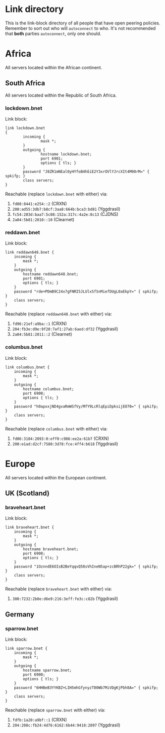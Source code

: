 Link directory
==============

This is the link-block directory of all people that have open peering policies. Remember to sort out who will `autoconnect` to who. It's not recommended
that **both** parties `autoconnect`, only one should.

# Africa

All servers located within the African continent.

## South Africa

All servers located within the Republic of South Africa.

### lockdown.bnet

Link block:

```
link lockdown.bnet
{
        incoming {
                mask *;
        }
        outgoing {
                hostname lockdown.bnet;
                port 6901;
                options { tls; }
        }
        password "J8ZR1mNEal0yHYfoB4hEiE2Y3xrOVlYJrcXIt4M90rM=" { spkifp; }
        class servers;
}
```

Reachable (replace `lockdown.bnet` with either) via:

1. `fd08:8441:e254::2` (CRXN)
2. `200:ad55:3db7:b8cf:3aa8:664b:bca3:bd81` (Yggdrasil)
3. `fc54:203d:baa7:5c08:152a:317c:4a2e:8c13` (CJDNS)
4. `2a04:5b81:2010::10` (Clearnet)

### reddawn.bnet

Link block:

```
link reddawn648.bnet {
    incoming {
        mask *;
    }
    outgoing {
        hostname reddawn648.bnet;
        port 6901;
        options { tls; }
    }
    password "rde+PDmB9C24x7gFNRI5JLUlxSfSnMiefDUgL0aEkpY=" { spkifp; }
    class servers;
}
```

Reachable (replace `reddawn648.bnet` with either) via:

1. `fd96:21ef:a9ba::1` (CRXN)
2. `204:fb3e:d9e:9f20:7af1:27ab:6aed:df32` (Yggdrasil)
3. `2a04:5b81:2011::2` (Clearnet)

### columbus.bnet

Link block:

```
link columbus.bnet {
    incoming {
        mask *;
    }
    outgoing {
        hostname columbus.bnet;
        port 6900;
        options { tls; }
    }
    password "h0apxxjND4gvaRmWSfVy/MfY9LcRlqEpiDpksijEO70=" { spkifp; }
    class servers;
}
```

Reachable (replace `columbus.bnet` with either) via:

1. `fd06:3184:2093:0:eff0:c986:ee2a:61b7` (CRXN)
2. `200:e1ad:d2cf:7580:3d78:fce:4ff4:b618` (Yggdrasil)

# Europe

All servers located within the European continent.

## UK (Scotland)

### braveheart.bnet

Link block:

```
link braveheart.bnet {
    incoming {
        mask *;
    }
    outgoing {
        hostname braveheart.bnet;
        port 6900;
        options { tls; }
    }
    password "1OznndE6OIsB2BeYqqvQ58sVhIneN5ap+zcBRhP22gk=" { spkifp; }
    class servers;
}
```

Reachable (replace `braveheart.bnet` with either) via:

1. `300:7232:2b0e:d6e9:216:3eff:fe3c:c82b` (Yggdrasil)

## Germany

### sparrow.bnet

Link block:

```
link sparrow.bnet {
    incoming {
        mask *;
    }
    outgoing {
        hostname sparrow.bnet;
        port 6900;
        options { tls; }
    }
    password "6HHBeB3YYKBZ+LIH5mhGfynyzT80Wb7MiVDgKjPbh8A=" { spkifp; }
    class servers;
}
```

Reachable (replace `sparrow.bnet` with either) via:

1. `fdfb:1a20:a9bf::1` (CRXN)
2. `204:208c:fb24:4d76:6162:6b44:9418:2897` (Yggdrasil)